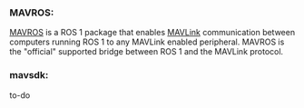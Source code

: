 ### MAVROS:
[MAVROS](https://docs.px4.io/main/en/ros/mavros_installation.html) is a ROS 1 package that enables [MAVLink](https://mavlink.io/en/) communication between computers running ROS 1 to any MAVLink enabled peripheral. MAVROS is the "official" supported bridge between ROS 1 and the MAVLink protocol.

### mavsdk:
to-do